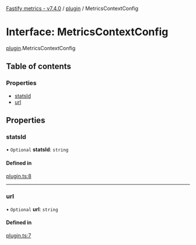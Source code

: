 [Fastify metrics - v7.4.0](../README.md) / [plugin](../modules/plugin.md) / MetricsContextConfig

# Interface: MetricsContextConfig

[plugin](../modules/plugin.md).MetricsContextConfig

## Table of contents

### Properties

- [statsId](plugin.MetricsContextConfig.md#statsid)
- [url](plugin.MetricsContextConfig.md#url)

## Properties

### statsId

• `Optional` **statsId**: `string`

#### Defined in

[plugin.ts:8](https://github.com/SkeLLLa/fastify-metrics/blob/409f574/src/plugin.ts#L8)

---

### url

• `Optional` **url**: `string`

#### Defined in

[plugin.ts:7](https://github.com/SkeLLLa/fastify-metrics/blob/409f574/src/plugin.ts#L7)
